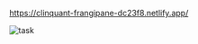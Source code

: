 
https://clinquant-frangipane-dc23f8.netlify.app/

![task](https://user-images.githubusercontent.com/114237174/223060399-5932d692-476e-4485-beb2-4f7035209f7e.png)
